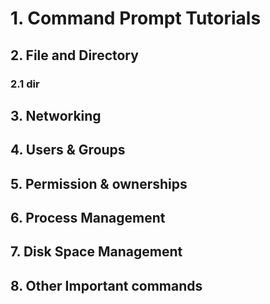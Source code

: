 # 1. Command Prompt Tutorials

## 2. File and Directory
### 2.1 dir
## 3. Networking

## 4. Users & Groups

## 5. Permission & ownerships

## 6. Process Management

## 7. Disk Space Management

## 8. Other Important commands
